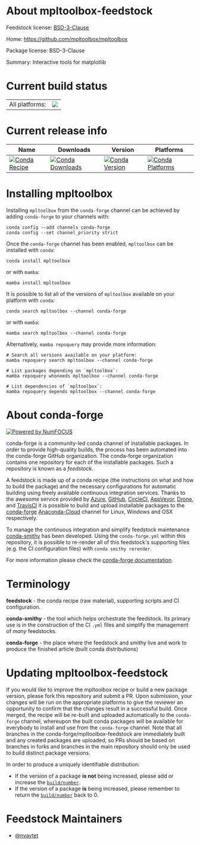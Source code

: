 About mpltoolbox-feedstock
==========================

Feedstock license: [BSD-3-Clause](https://github.com/conda-forge/mpltoolbox-feedstock/blob/main/LICENSE.txt)

Home: https://github.com/mpltoolbox/mpltoolbox

Package license: BSD-3-Clause

Summary: Interactive tools for matplotlib

Current build status
====================


<table><tr><td>All platforms:</td>
    <td>
      <a href="https://dev.azure.com/conda-forge/feedstock-builds/_build/latest?definitionId=17479&branchName=main">
        <img src="https://dev.azure.com/conda-forge/feedstock-builds/_apis/build/status/mpltoolbox-feedstock?branchName=main">
      </a>
    </td>
  </tr>
</table>

Current release info
====================

| Name | Downloads | Version | Platforms |
| --- | --- | --- | --- |
| [![Conda Recipe](https://img.shields.io/badge/recipe-mpltoolbox-green.svg)](https://anaconda.org/conda-forge/mpltoolbox) | [![Conda Downloads](https://img.shields.io/conda/dn/conda-forge/mpltoolbox.svg)](https://anaconda.org/conda-forge/mpltoolbox) | [![Conda Version](https://img.shields.io/conda/vn/conda-forge/mpltoolbox.svg)](https://anaconda.org/conda-forge/mpltoolbox) | [![Conda Platforms](https://img.shields.io/conda/pn/conda-forge/mpltoolbox.svg)](https://anaconda.org/conda-forge/mpltoolbox) |

Installing mpltoolbox
=====================

Installing `mpltoolbox` from the `conda-forge` channel can be achieved by adding `conda-forge` to your channels with:

```
conda config --add channels conda-forge
conda config --set channel_priority strict
```

Once the `conda-forge` channel has been enabled, `mpltoolbox` can be installed with `conda`:

```
conda install mpltoolbox
```

or with `mamba`:

```
mamba install mpltoolbox
```

It is possible to list all of the versions of `mpltoolbox` available on your platform with `conda`:

```
conda search mpltoolbox --channel conda-forge
```

or with `mamba`:

```
mamba search mpltoolbox --channel conda-forge
```

Alternatively, `mamba repoquery` may provide more information:

```
# Search all versions available on your platform:
mamba repoquery search mpltoolbox --channel conda-forge

# List packages depending on `mpltoolbox`:
mamba repoquery whoneeds mpltoolbox --channel conda-forge

# List dependencies of `mpltoolbox`:
mamba repoquery depends mpltoolbox --channel conda-forge
```


About conda-forge
=================

[![Powered by
NumFOCUS](https://img.shields.io/badge/powered%20by-NumFOCUS-orange.svg?style=flat&colorA=E1523D&colorB=007D8A)](https://numfocus.org)

conda-forge is a community-led conda channel of installable packages.
In order to provide high-quality builds, the process has been automated into the
conda-forge GitHub organization. The conda-forge organization contains one repository
for each of the installable packages. Such a repository is known as a *feedstock*.

A feedstock is made up of a conda recipe (the instructions on what and how to build
the package) and the necessary configurations for automatic building using freely
available continuous integration services. Thanks to the awesome service provided by
[Azure](https://azure.microsoft.com/en-us/services/devops/), [GitHub](https://github.com/),
[CircleCI](https://circleci.com/), [AppVeyor](https://www.appveyor.com/),
[Drone](https://cloud.drone.io/welcome), and [TravisCI](https://travis-ci.com/)
it is possible to build and upload installable packages to the
[conda-forge](https://anaconda.org/conda-forge) [Anaconda-Cloud](https://anaconda.org/)
channel for Linux, Windows and OSX respectively.

To manage the continuous integration and simplify feedstock maintenance
[conda-smithy](https://github.com/conda-forge/conda-smithy) has been developed.
Using the ``conda-forge.yml`` within this repository, it is possible to re-render all of
this feedstock's supporting files (e.g. the CI configuration files) with ``conda smithy rerender``.

For more information please check the [conda-forge documentation](https://conda-forge.org/docs/).

Terminology
===========

**feedstock** - the conda recipe (raw material), supporting scripts and CI configuration.

**conda-smithy** - the tool which helps orchestrate the feedstock.
                   Its primary use is in the construction of the CI ``.yml`` files
                   and simplify the management of *many* feedstocks.

**conda-forge** - the place where the feedstock and smithy live and work to
                  produce the finished article (built conda distributions)


Updating mpltoolbox-feedstock
=============================

If you would like to improve the mpltoolbox recipe or build a new
package version, please fork this repository and submit a PR. Upon submission,
your changes will be run on the appropriate platforms to give the reviewer an
opportunity to confirm that the changes result in a successful build. Once
merged, the recipe will be re-built and uploaded automatically to the
`conda-forge` channel, whereupon the built conda packages will be available for
everybody to install and use from the `conda-forge` channel.
Note that all branches in the conda-forge/mpltoolbox-feedstock are
immediately built and any created packages are uploaded, so PRs should be based
on branches in forks and branches in the main repository should only be used to
build distinct package versions.

In order to produce a uniquely identifiable distribution:
 * If the version of a package **is not** being increased, please add or increase
   the [``build/number``](https://docs.conda.io/projects/conda-build/en/latest/resources/define-metadata.html#build-number-and-string).
 * If the version of a package **is** being increased, please remember to return
   the [``build/number``](https://docs.conda.io/projects/conda-build/en/latest/resources/define-metadata.html#build-number-and-string)
   back to 0.

Feedstock Maintainers
=====================

* [@nvaytet](https://github.com/nvaytet/)

